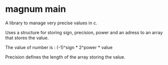 # magnum main
A library to manage very precise values in c. 

Uses a structure for storing sign, precision, power and an adress to an array that stores the value.

The value of number is : (-1)^sign * 2^power * value

Precision defines the length of the array storing the value.
